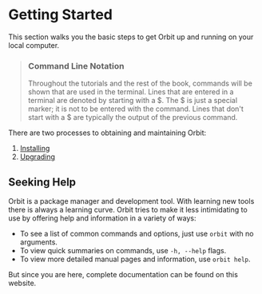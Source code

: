 # Getting Started

This section walks you the basic steps to get Orbit up and running on your local computer.

> ### Command Line Notation
> Throughout the tutorials and the rest of the book, commands will be shown that are used in the terminal. Lines that are entered in a terminal are denoted by starting with a $. The $ is just a special marker; it is not to be entered with the command. Lines that don't start with a $ are typically the output of the previous command.


There are two processes to obtaining and maintaining Orbit:
1. [Installing](./installing.md)
2. [Upgrading](./upgrading.md)

## Seeking Help

Orbit is a package manager and development tool. With learning new tools there is always a learning curve. Orbit tries to make it less intimidating to use by offering help and information in a variety of ways:
- To see a list of common commands and options, just use `orbit` with no arguments.
- To view quick summaries on commands, use `-h, --help` flags.
- To view more detailed manual pages and information, use `orbit help`.

But since you are here, complete documentation can be found on this website.
